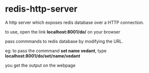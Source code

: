 # redis-http-server
A http server which exposes redis database over a HTTP connection.

to use, open the link **localhost:8001/do/** on your browser

pass commmands to redis database by modifying the URL.

eg: to pass the commmand **set name vedant**, type **localhost:8001/do/set/name/vedant**

you get the output on the webpage

